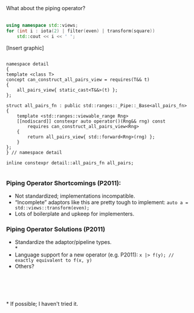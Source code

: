 <section data-background-image="images/solar-system.png" data-background-size="contain">
</section>
<section>

<div class="hl-block pretty-big-text">What about the piping operator?</div>

<br />

```c++ [2]
using namespace std::views;
for (int i : iota(2) | filter(even) | transform(square))
	std::cout << i << ' ';
```

</section>
<section>

[Insert graphic]

</section>
<section>

<pre><code class="cpp" data-noescape data-trim data-line-numbers="|9">
namespace detail
{
template &lt;class T>
concept can_construct_all_pairs_view = requires(T&& t)
{
	all_pairs_view{ static_cast&lt;T&&>(t) };
};
 
struct all_pairs_fn : public <span class="fragment code-warning" data-fragment-index="1">std::ranges::_Pipe::_Base&lt;all_pairs_fn></span>
{
	template &lt;std::ranges::viewable_range Rng>
	[[nodiscard]] constexpr auto operator()(Rng&& rng) const
		requires can_construct_all_pairs_view&lt;Rng>
	{
		return all_pairs_view{ std::forward&lt;Rng>(rng) };
	}
};
} // namespace detail
 
inline constexpr detail::all_pairs_fn all_pairs;

</code></pre>

</section>
<section>

<div class="hl-block left-align">

### Piping Operator Shortcomings (P2011):

- Not standardized; implementations incompatible.
- “Incomplete” adaptors like this are pretty tough to implement:
    ```auto a = std::views::transform(even);```
- Lots of boilerplate and upkeep for implementers.

</div>

</section>
<section>

<div class="hl-block left-align">

### Piping Operator Solutions (P2011)

- Standardize the adaptor/pipeline types.<aside class="subtle">*</aside>
- Language support for a new operator (e.g. P2011):
    ```x |> f(y); // exactly equivalent to f(x, y)```
- Others?

<div style="height: 70px;"></div>

<aside class="subtle">* If possible; I haven't tried it.</aside>

</div>

</section>
